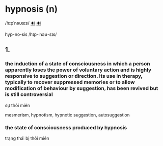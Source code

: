 # hypnosis (n)

/hɪpˈnəʊsɪs/ [🔊](https://www.oxfordlearnersdictionaries.com/media/english/uk_pron/h/hyp/hypno/hypnosis__gb_1.mp3) [🔊](https://www.oxfordlearnersdictionaries.com/media/english/us_pron/h/hyp/hypno/hypnosis__us_1.mp3)

hyp-no-sis /hɪp-ˈnəʊ-sɪs/

## 1.

### the induction of a state of consciousness in which a person apparently loses the power of voluntary action and is highly responsive to suggestion or direction. Its use in therapy, typically to recover suppressed memories or to allow modification of behaviour by suggestion, has been revived but is still controversial

sự thôi miên

mesmerism, hypnotism, hypnotic suggestion, autosuggestion

### the state of consciousness produced by hypnosis

trạng thái bị thôi miên